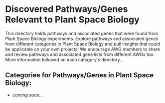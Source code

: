 # Discovered Pathways/Genes Relevant to Plant Space Biology

This directory holds pathways and associated genes that were found from Plant Space Biology experiments. Explore pathways and associated genes from different categories in Plant Space Biology and pull insights that could be applicable on your own projects! We encourage AWG members to share and review pathways and associated gene lists from different AWGs too. More information followed on each category's directory...

## Categories for Pathways/Genes in Plant Space Biology:

- *coming soon...*
